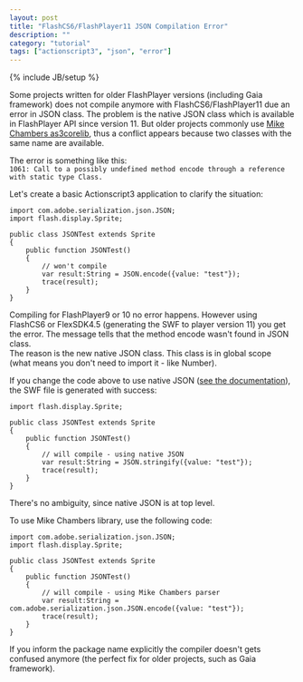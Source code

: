 ```yaml
---
layout: post
title: "FlashCS6/FlashPlayer11 JSON Compilation Error"
description: ""
category: "tutorial" 
tags: ["actionscript3", "json", "error"]
---
```

{% include JB/setup %}

Some projects written for older FlashPlayer versions (including Gaia framework) does not compile anymore with FlashCS6/FlashPlayer11 due an error in JSON class.
The problem is the native JSON class which is available in FlashPlayer API since version 11. But older projects commonly use [Mike Chambers as3corelib](https://github.com/mikechambers/as3corelib), thus a conflict appears because two classes with the same name are available.

The error is something like this:<br>
`1061: Call to a possibly undefined method encode through a reference with static type Class.`

Let's create a basic Actionscript3 application to clarify the situation:<br>

	import com.adobe.serialization.json.JSON;
	import flash.display.Sprite;

	public class JSONTest extends Sprite
	{
		public function JSONTest()
		{
			// won't compile
			var result:String = JSON.encode({value: "test"});
			trace(result);
		}
	}

Compiling for FlashPlayer9 or 10 no error happens. However using FlashCS6 or FlexSDK4.5 (generating the SWF to player version 11) you get the error. The message tells that the method encode wasn't found in JSON class.<br>
The reason is the new native JSON class. This class is in global scope (what means you don't need to import it - like Number).

If you change the code above to use native JSON ([see the documentation](http://help.adobe.com/en_US/FlashPlatform/reference/actionscript/3/JSON.html)), the SWF file is generated with success:

	import flash.display.Sprite;

	public class JSONTest extends Sprite
	{
		public function JSONTest()
		{
			// will compile - using native JSON
			var result:String = JSON.stringify({value: "test"});
			trace(result);
		}
	}

There's no ambiguity, since native JSON is at top level.

To use Mike Chambers library, use the following code:

	import com.adobe.serialization.json.JSON;
	import flash.display.Sprite;

	public class JSONTest extends Sprite
	{
		public function JSONTest()
		{
			// will compile - using Mike Chambers parser
			var result:String = com.adobe.serialization.json.JSON.encode({value: "test"});
			trace(result);
		}
	}

If you inform the package name explicitly the compiler doesn't gets confused anymore (the perfect fix for older projects, such as Gaia framework).